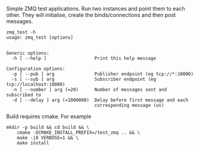 Simple ZMQ test applications.  Run two instances and point them to each other.  They will initialise, create the binds/connections and then post messages.
```
zmq_test -h
usage: zmq_test [options]


Generic options:
  -h [ --help ]                  Print this help message

Configuration options:
  -p [ --pub ] arg               Publisher endpoint (eg tcp://*:10000)
  -s [ --sub ] arg               Subscriber endpoint (eg tcp://localhost:10000)
  -n [ --number ] arg (=20)      Number of messages sent and subscribed to
  -d [ --delay ] arg (=1000000)  Delay before first message and each 
                                 corresponding message (us)
```

Build requires cmake. For example
```
mkdir -p build && cd build && \
    cmake -DCMAKE_INSTALL_PREFIX=/test_zmq .. && \
    make -j8 VERBOSE=1 && \
    make install
```
